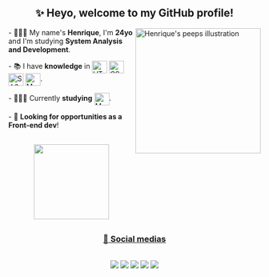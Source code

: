 <div align="center">
  
  ## ✨ Heyo, welcome to my GitHub profile!
  
</div>

<img src="https://assets.website-files.com/5e51c674258ffe10d286d30a/5e535a83d3992372c25556b9_peep-76.svg" min-width="300px" max-width="300px" width="250px" align="right" alt="Henrique's peeps illustration" />

<p align="left">
  - 🙋🏾‍♂️ My name's <strong>Henrique</strong>, I'm <strong>24yo</strong> and I'm studying <strong>System Analysis and Development</strong>.
</p>

<p align="left">
  - 📚 I have <strong>knowledge</strong> in
      <img align="center" alt="HTML" height="25" width="30" src="https://cdn.jsdelivr.net/gh/devicons/devicon/icons/html5/html5-plain-wordmark.svg"/>
      <img align="center" alt="CSS" height="25" width="30" src="https://cdn.jsdelivr.net/gh/devicons/devicon/icons/css3/css3-plain-wordmark.svg" />
      <img align="center" alt="SASS" height="25" width="30" src="https://cdn.jsdelivr.net/gh/devicons/devicon/icons/sass/sass-original.svg" />
      <img align="center" alt="MySQL" height="25" width="30" src="https://cdn.jsdelivr.net/gh/devicons/devicon/icons/mysql/mysql-plain.svg" />.
</p>

<p align="left">
  - 👨🏾‍💻 Currently <strong>studying</strong> <img align="center" alt="MySQL" height="25" width="30" src="https://cdn.jsdelivr.net/gh/devicons/devicon/icons/javascript/javascript-plain.svg" />.
</p>

<p align="left">
  - 🔎 <strong>Looking for opportunities as a Front-end dev</strong>!
</p>

##
  
<div align="center">
  <a href="https://github.com/dxthko">
  <img height="150em" src="https://github-readme-stats.vercel.app/api/top-langs/?username=dxthko&layout=compact&langs_count=7&theme=dracula"/>
</div>

##

<div align="center">
  
  ### 🔗 Social medias
  
</div>
<br>
<div align="center">
  <a href="https://www.linkedin.com/in/hsp/" target="_blank" alt="Meu Linkedin"> <img src="https://img.shields.io/badge/LinkedIn-673ab7?style=for-the-badge&logo=linkedin&logoColor=white" /></a>
  <a href="https://twitter.com/dxthko" target="_blank" alt="Meu Twitter"> <img src="https://img.shields.io/badge/Twitter-522e92?style=for-the-badge&logo=twitter&logoColor=white" /></a>
  <a href="https://www.instagram.com/irythill/" target="_blank" alt="Meu Instagram"> <img src="https://img.shields.io/badge/Instagram-3e236e?style=for-the-badge&logo=instagram&logoColor=white"></a>
  <a href="https://www.facebook.com/eswyr" target="_blank" alt="Meu Facebook"> <img src="https://img.shields.io/badge/Facebook-522e92?style=for-the-badge&logo=facebook&logoColor=white"></a>
  <a href="mailto:h.sp97@hotmail.com" target="_blank" alt="Meu E-mail"> <img src="https://img.shields.io/badge/Microsoft_Outlook-673ab7?style=for-the-badge&logo=microsoft-outlook&logoColor=white"></a>
</div>

